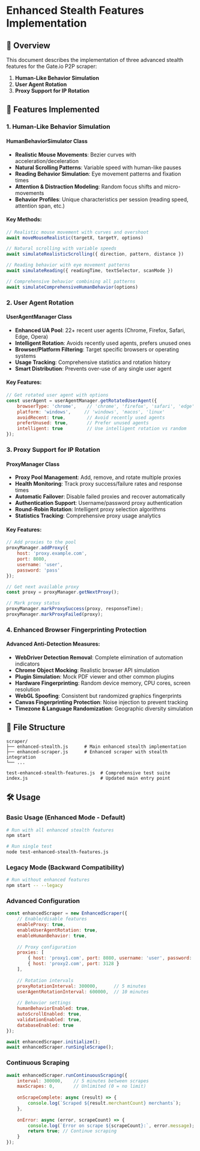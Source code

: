 # Enhanced Stealth Features Implementation

## 🎯 Overview

This document describes the implementation of three advanced stealth features for the Gate.io P2P scraper:

1. **Human-Like Behavior Simulation**
2. **User Agent Rotation**  
3. **Proxy Support for IP Rotation**

## 🚀 Features Implemented

### 1. Human-Like Behavior Simulation

#### **HumanBehaviorSimulator Class**
- **Realistic Mouse Movements**: Bezier curves with acceleration/deceleration
- **Natural Scrolling Patterns**: Variable speed with human-like pauses
- **Reading Behavior Simulation**: Eye movement patterns and fixation times
- **Attention & Distraction Modeling**: Random focus shifts and micro-movements
- **Behavior Profiles**: Unique characteristics per session (reading speed, attention span, etc.)

#### **Key Methods:**
```javascript
// Realistic mouse movement with curves and overshoot
await moveMouseRealistic(targetX, targetY, options)

// Natural scrolling with variable speeds
await simulateRealisticScrolling({ direction, pattern, distance })

// Reading behavior with eye movement patterns
await simulateReading({ readingTime, textSelector, scanMode })

// Comprehensive behavior combining all patterns
await simulateComprehensiveHumanBehavior(options)
```

### 2. User Agent Rotation

#### **UserAgentManager Class**
- **Enhanced UA Pool**: 22+ recent user agents (Chrome, Firefox, Safari, Edge, Opera)
- **Intelligent Rotation**: Avoids recently used agents, prefers unused ones
- **Browser/Platform Filtering**: Target specific browsers or operating systems
- **Usage Tracking**: Comprehensive statistics and rotation history
- **Smart Distribution**: Prevents over-use of any single user agent

#### **Key Features:**
```javascript
// Get rotated user agent with options
const userAgent = userAgentManager.getRotatedUserAgent({
    browserType: 'chrome',    // 'chrome', 'firefox', 'safari', 'edge'
    platform: 'windows',     // 'windows', 'macos', 'linux'
    avoidRecent: true,        // Avoid recently used agents
    preferUnused: true,       // Prefer unused agents
    intelligent: true         // Use intelligent rotation vs random
});
```

### 3. Proxy Support for IP Rotation

#### **ProxyManager Class**
- **Proxy Pool Management**: Add, remove, and rotate multiple proxies
- **Health Monitoring**: Track proxy success/failure rates and response times
- **Automatic Failover**: Disable failed proxies and recover automatically
- **Authentication Support**: Username/password proxy authentication
- **Round-Robin Rotation**: Intelligent proxy selection algorithms
- **Statistics Tracking**: Comprehensive proxy usage analytics

#### **Key Features:**
```javascript
// Add proxies to the pool
proxyManager.addProxy({ 
    host: 'proxy.example.com', 
    port: 8080, 
    username: 'user', 
    password: 'pass' 
});

// Get next available proxy
const proxy = proxyManager.getNextProxy();

// Mark proxy status
proxyManager.markProxySuccess(proxy, responseTime);
proxyManager.markProxyFailed(proxy);
```

### 4. Enhanced Browser Fingerprinting Protection

#### **Advanced Anti-Detection Measures:**
- **WebDriver Detection Removal**: Complete elimination of automation indicators
- **Chrome Object Mocking**: Realistic browser API simulation
- **Plugin Simulation**: Mock PDF viewer and other common plugins
- **Hardware Fingerprinting**: Random device memory, CPU cores, screen resolution
- **WebGL Spoofing**: Consistent but randomized graphics fingerprints
- **Canvas Fingerprinting Protection**: Noise injection to prevent tracking
- **Timezone & Language Randomization**: Geographic diversity simulation

## 📁 File Structure

```
scraper/
├── enhanced-stealth.js      # Main enhanced stealth implementation
├── enhanced-scraper.js      # Enhanced scraper with stealth integration
└── ...

test-enhanced-stealth-features.js  # Comprehensive test suite
index.js                           # Updated main entry point
```

## 🛠 Usage

### Basic Usage (Enhanced Mode - Default)

```bash
# Run with all enhanced stealth features
npm start

# Run single test
node test-enhanced-stealth-features.js
```

### Legacy Mode (Backward Compatibility)

```bash
# Run without enhanced features
npm start -- --legacy
```

### Advanced Configuration

```javascript
const enhancedScraper = new EnhancedScraper({
    // Enable/disable features
    enableProxy: true,
    enableUserAgentRotation: true,
    enableHumanBehavior: true,
    
    // Proxy configuration
    proxies: [
        { host: 'proxy1.com', port: 8080, username: 'user', password: 'pass' },
        { host: 'proxy2.com', port: 3128 }
    ],
    
    // Rotation intervals
    proxyRotationInterval: 300000,      // 5 minutes
    userAgentRotationInterval: 600000,  // 10 minutes
    
    // Behavior settings
    humanBehaviorEnabled: true,
    autoScrollEnabled: true,
    validationEnabled: true,
    databaseEnabled: true
});

await enhancedScraper.initialize();
await enhancedScraper.runSingleScrape();
```

### Continuous Scraping

```javascript
await enhancedScraper.runContinuousScraping({
    interval: 300000,    // 5 minutes between scrapes
    maxScrapes: 0,       // Unlimited (0 = no limit)
    
    onScrapeComplete: async (result) => {
        console.log(`Scraped ${result.merchantCount} merchants`);
    },
    
    onError: async (error, scrapeCount) => {
        console.log(`Error on scrape ${scrapeCount}:`, error.message);
        return true; // Continue scraping
    }
});
```

